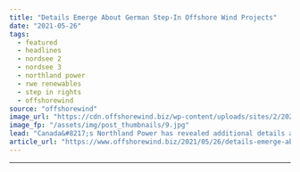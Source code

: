 ```yaml
---
title: "Details Emerge About German Step-In Offshore Wind Projects"
date: "2021-05-26"
tags: 
  - featured
  - headlines
  - nordsee 2
  - nordsee 3
  - northland power
  - rwe renewables
  - step in rights
  - offshorewind
source: "offshorewind"
image_url: "https://cdn.offshorewind.biz/wp-content/uploads/sites/2/2021/05/26112503/Details-Emerge-About-German-Step-In-Offshore-Wind-Projects.jpg"
image_fp: "/assets/img/post_thumbnails/9.jpg"
lead: "Canada&#8217;s Northland Power has revealed additional details about the two offshore wind projects for"
article_url: "https://www.offshorewind.biz/2021/05/26/details-emerge-about-german-step-in-offshore-wind-projects/"
---
```


---
